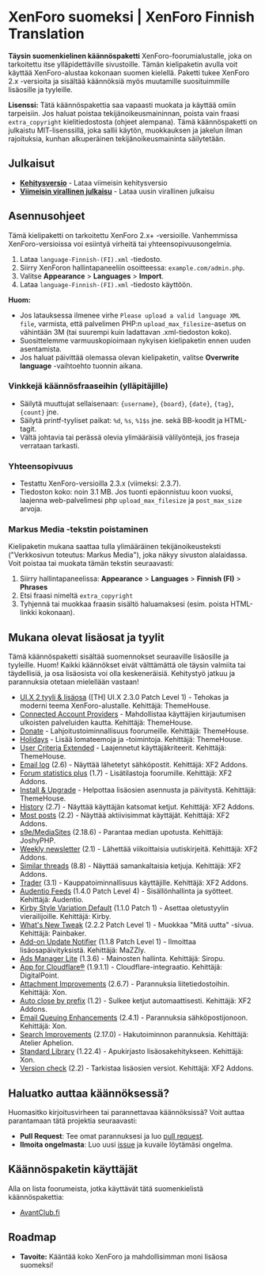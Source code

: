 # XenForo suomeksi | XenForo Finnish Translation
**Täysin suomenkielinen käännöspaketti** XenForo-foorumialustalle, joka on tarkoitettu itse ylläpidettäville sivustoille. Tämän kielipaketin avulla voit käyttää XenForo-alustaa kokonaan suomen kielellä. Paketti tukee XenForo 2.x -versioita ja sisältää käännöksiä myös muutamille suosituimmille lisäosille ja tyyleille.

**Lisenssi:**
Tätä käännöspakettia saa vapaasti muokata ja käyttää omiin tarpeisiin. Jos haluat poistaa tekijänoikeusmaininnan, poista vain fraasi `extra_copyright` kielitiedostosta (ohjeet alempana). Tämä käännöspaketti on julkaistu MIT-lisenssillä, joka sallii käytön, muokkauksen ja jakelun ilman rajoituksia, kunhan alkuperäinen tekijänoikeusmaininta säilytetään.

## Julkaisut
- **[Kehitysversio](https://github.com/Markus-web/XenForo-Finnish-Translation/archive/refs/heads/main.zip)** - Lataa viimeisin kehitysversio
- **[Viimeisin virallinen julkaisu](https://github.com/Markus-web/XenForo-Finnish-Translation/releases)** - Lataa uusin virallinen julkaisu

## Asennusohjeet
Tämä kielipaketti on tarkoitettu XenForo 2.x+ -versioille. Vanhemmissa XenForo-versioissa voi esiintyä virheitä tai yhteensopivuusongelmia.

1. Lataa `language-Finnish-(FI).xml` -tiedosto.
2. Siirry XenForon hallintapaneeliin osoitteessa: `example.com/admin.php`.
3. Valitse **Appearance** > **Languages** > **Import**.
4. Lataa `language-Finnish-(FI).xml` -tiedosto käyttöön.

**Huom:**
- Jos latauksessa ilmenee virhe `Please upload a valid language XML file`, varmista, että palvelimen PHP:n `upload_max_filesize`-asetus on vähintään 3M (tai suurempi kuin ladattavan .xml-tiedoston koko).
- Suosittelemme varmuuskopioimaan nykyisen kielipaketin ennen uuden asentamista.
- Jos haluat päivittää olemassa olevan kielipaketin, valitse **Overwrite language** -vaihtoehto tuonnin aikana.

### Vinkkejä käännösfraaseihin (ylläpitäjille)
- Säilytä muuttujat sellaisenaan: `{username}`, `{board}`, `{date}`, `{tag}`, `{count}` jne.
- Säilytä printf-tyyliset paikat: `%d`, `%s`, `%1$s` jne. sekä BB-koodit ja HTML-tagit.
- Vältä johtavia tai perässä olevia ylimääräisiä välilyöntejä, jos fraseja verrataan tarkasti.

### Yhteensopivuus
- Testattu XenForo-versioilla 2.3.x (viimeksi: 2.3.7).
- Tiedoston koko: noin 3.1 MB. Jos tuonti epäonnistuu koon vuoksi, laajenna web-palvelimesi php `upload_max_filesize` ja `post_max_size` arvoja.

### Markus Media -tekstin poistaminen
Kielipaketin mukana saattaa tulla ylimääräinen tekijänoikeusteksti ("Verkkosivun toteutus: Markus Media"), joka näkyy sivuston alalaidassa. Voit poistaa tai muokata tämän tekstin seuraavasti:
1. Siirry hallintapaneelissa: **Appearance** > **Languages** > **Finnish (FI)** > **Phrases**
2. Etsi fraasi nimeltä `extra_copyright`
3. Tyhjennä tai muokkaa fraasin sisältö haluamaksesi (esim. poista HTML-linkki kokonaan).

## Mukana olevat lisäosat ja tyylit
Tämä käännöspaketti sisältää suomennokset seuraaville lisäosille ja tyyleille. Huom! Kaikki käännökset eivät välttämättä ole täysin valmiita tai täydellisiä, ja osa lisäosista voi olla keskeneräisiä. Kehitystyö jatkuu ja parannuksia otetaan mielellään vastaan!

- [UI.X 2 tyyli & lisäosa](https://www.themehouse.com/xenforo/2/themes/ui-x) ([TH] UI.X 2.3.0 Patch Level 1) - Tehokas ja moderni teema XenForo-alustalle. Kehittäjä: ThemeHouse.
- [Connected Account Providers](https://www.themehouse.com/xenforo/2/addons/connected-account-providers) - Mahdollistaa käyttäjien kirjautumisen ulkoisten palveluiden kautta. Kehittäjä: ThemeHouse.
- [Donate](https://www.themehouse.com/xenforo/2/addons/donate) - Lahjoitustoiminnallisuus foorumeille. Kehittäjä: ThemeHouse.
- [Holidays](https://www.themehouse.com/xenforo/2/addons/holidays) - Lisää lomateemoja ja -toimintoja. Kehittäjä: ThemeHouse.
- [User Criteria Extended](https://www.themehouse.com/xenforo/2/addons/user-criteria-extended) - Laajennetut käyttäjäkriteerit. Kehittäjä: ThemeHouse.
- [Email log](https://www.xf2addons.com/resources/email-log.97/) (2.6) - Näyttää lähetetyt sähköpostit. Kehittäjä: XF2 Addons.
- [Forum statistics plus](https://www.xf2addons.com/resources/forum-statistics-plus.101/) (1.7) - Lisätilastoja foorumille. Kehittäjä: XF2 Addons.
- [Install & Upgrade](https://www.themehouse.com/xenforo/2/addons/install-and-upgrade) - Helpottaa lisäosien asennusta ja päivitystä. Kehittäjä: ThemeHouse.
- [History](https://www.xf2addons.com/resources/history.54/) (2.7) - Näyttää käyttäjän katsomat ketjut. Kehittäjä: XF2 Addons.
- [Most posts](https://www.xf2addons.com/resources/most-posts.46/) (2.2) - Näyttää aktiivisimmat käyttäjät. Kehittäjä: XF2 Addons.
- [s9e/MediaSites](https://xenforo.com/community/resources/s9e-media-sites.5973/) (2.18.6) - Parantaa median upotusta. Kehittäjä: JoshyPHP.
- [Weekly newsletter](https://www.xf2addons.com/resources/weekly-newsletter.584/) (2.1) - Lähettää viikoittaisia uutiskirjeitä. Kehittäjä: XF2 Addons.
- [Similar threads](https://www.xf2addons.com/resources/similar-threads.17/) (8.8) - Näyttää samankaltaisia ketjuja. Kehittäjä: XF2 Addons.
- [Trader](https://www.xf2addons.com/resources/trader.55/) (3.1) - Kauppatoiminnallisuus käyttäjille. Kehittäjä: XF2 Addons.
- [Audentio Feeds](https://www.themehouse.com/xenforo/2/addons/feeds) (1.4.0 Patch Level 4) - Sisällönhallinta ja syötteet. Kehittäjä: Audentio.
- [Kirby Style Variation Default](https://xenforo.com/community/resources/style-variation-default.9504/) (1.1.0 Patch 1) - Asettaa oletustyylin vierailijoille. Kehittäjä: Kirby.
- [What's New Tweak](https://xenforo.com/community/resources/xb-whats-new-tweak.6809/) (2.2.2 Patch Level 1) - Muokkaa "Mitä uutta" -sivua. Kehittäjä: Painbaker.
- [Add-on Update Notifier](https://xenforo.com/community/resources/add-on-update-notifier.9002/) (1.1.8 Patch Level 1) - Ilmoittaa lisäosapäivityksistä. Kehittäjä: MaZZly.
- [Ads Manager Lite](https://siropu.com/products/ads-manager-2-lite/) (1.3.6) - Mainosten hallinta. Kehittäjä: Siropu.
- [App for Cloudflare®](https://xenforo.com/community/resources/digitalpoint-app-for-cloudflare-r.8750/) (1.9.1.1) - Cloudflare-integraatio. Kehittäjä: DigitalPoint.
- [Attachment Improvements](https://xenforo.com/community/resources/attachment-improvements-by-xon.6629/) (2.6.7) - Parannuksia liitetiedostoihin. Kehittäjä: Xon.
- [Auto close by prefix](https://www.xf2addons.com/) (1.2) - Sulkee ketjut automaattisesti. Kehittäjä: XF2 Addons.
- [Email Queuing Enhancements](https://xenforo.com/community/resources/email-queuing-enhancements.6631/) (2.4.1) - Parannuksia sähköpostijonoon. Kehittäjä: Xon.
- [Search Improvements](https://xenforo.com/community/resources/search-improvements.6838/) (2.17.0) - Hakutoiminnon parannuksia. Kehittäjä: Atelier Aphelion.
- [Standard Library](https://xenforo.com/community/resources/standard-library-by-xon.7915/) (1.22.4) - Apukirjasto lisäosakehitykseen. Kehittäjä: Xon.
- [Version check](https://www.xf2addons.com/) (2.2) - Tarkistaa lisäosien versiot. Kehittäjä: XF2 Addons.

## Haluatko auttaa käännöksessä?
Huomasitko kirjoitusvirheen tai parannettavaa käännöksissä? Voit auttaa parantamaan tätä projektia seuraavasti:

- **Pull Request**: Tee omat parannuksesi ja luo [pull request](https://github.com/Markus-web/XenForo-Finnish-Translation/compare).
- **Ilmoita ongelmasta**: Luo uusi [issue](https://github.com/Markus-web/XenForo-Finnish-Translation/issues/new/choose) ja kuvaile löytämäsi ongelma.

## Käännöspaketin käyttäjät
Alla on lista foorumeista, jotka käyttävät tätä suomenkielistä käännöspakettia:

- [AvantClub.fi](https://www.avantclub.fi/)

## Roadmap
- **Tavoite:** Kääntää koko XenForo ja mahdollisimman moni lisäosa suomeksi!
